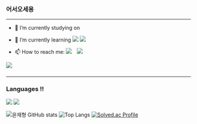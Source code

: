 ### 어서오세용
---
- 🔭 I’m currently studying on 
- 🌱 I’m currently learning <img src="https://img.shields.io/badge/-A8B9CC?style=flat-square&logo=c&logoColor=white"/>   <img src="https://img.shields.io/badge/Python-3776AB?style=for-the-badge&logo=Python&logoColor=white">

- 📫 How to reach me: <a href="mailto:yoonwogud@gmail.com"><img src="https://img.shields.io/badge/Yoonwogud@gmail.com-EA4335?style=flat-square&logo=Gmail&logoColor=white&link=mailto:yoonwogud@gmail.com"/></a>
<a href="https://www.instagram.com/wogud210210/">    <img 
        src="http://img.shields.io/badge/wogud12021021-white?style=flat&logo=Instagram&link=https://www.instagram.com/wogud12021021/"
        style="height : auto; margin-left : 10px; margin-right : 10px;"/>
        
</a>
<a href="https://hits.seeyoufarm.com"><img src="https://hits.seeyoufarm.com/api/count/incr/badge.svg?url=https%3A%2F%2Fgithub.com%2Fblue1220&count_bg=%230A8902&title_bg=%23000000&icon=microbit.svg&icon_color=%23FF0000&title=%EB%B0%A9%EB%AC%B8%EC%9E%90+%EC%88%98&edge_flat=true"/></a>
        
        
###
---
### Languages !!

<img src="https://img.shields.io/badge/-A8B9CC?style=flat-square&logo=C&logoColor=white"/>       <img src="https://img.shields.io/badge/Python-3776AB?style=for-the-badge&logo=Python&logoColor=white">

![윤재형 GitHub stats](https://github-readme-stats.vercel.app/api?username=wogud1220&show_icons=true&theme=tokyonight)            ![Top Langs](https://github-readme-stats.vercel.app/api/top-langs/?username=wogud1220&layout=compact&theme=tokyonight&(https://github.com/wogud1220/github-readme-stats))
[![Solved.ac Profile](http://mazassumnida.wtf/api/v2/generate_badge?boj=blue1220)](https://solved.ac/blue1220/)
